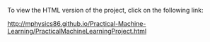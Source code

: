 To view the HTML version of the project, click on the following link:

http://mphysics86.github.io/Practical-Machine-Learning/PracticalMachineLearningProject.html